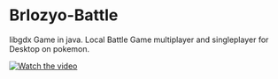 # Brlozyo-Battle
libgdx Game in java.
Local Battle Game multiplayer and singleplayer for Desktop on pokemon.

[![Watch the video](https://imgur.com/fuLbSwb.png)](https://www.youtube.com/watch?v=oimD7FgLKhA)
